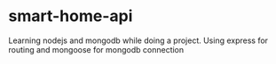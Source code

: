 # smart-home-api
Learning nodejs and mongodb while doing a project. Using express for routing and mongoose for mongodb connection

